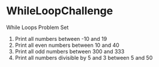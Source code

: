 # WhileLoopChallenge
While Loops Problem Set  

1. Print all numbers between -10 and 19  
2. Print all even numbers between 10 and 40  
3. Print all odd numbers between 300 and 333  
4. Print all numbers divisible by 5 and 3 between 5 and 50
